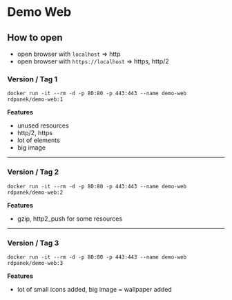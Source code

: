 # Demo Web

## How to open

- open browser with `localhost` => http
- open browser with `https://localhost` => https, http/2

### Version / Tag 1
`docker run -it --rm -d -p 80:80 -p 443:443 --name demo-web rdpanek/demo-web:1`

**Features**

- unused resources
- http/2, https
- lot of elements
- big image
---
### Version / Tag 2
`docker run -it --rm -d -p 80:80 -p 443:443 --name demo-web rdpanek/demo-web:2`

**Features**

- gzip, http2_push for some resources
---
### Version / Tag 3
`docker run -it --rm -d -p 80:80 -p 443:443 --name demo-web rdpanek/demo-web:3`

**Features**

- lot of small icons added, big image = wallpaper added
